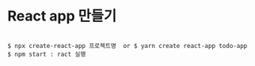 # React app 만들기
```

$ npx create-react-app 프로젝트명  or $ yarn create react-app todo-app
$ npm start : ract 실행
```